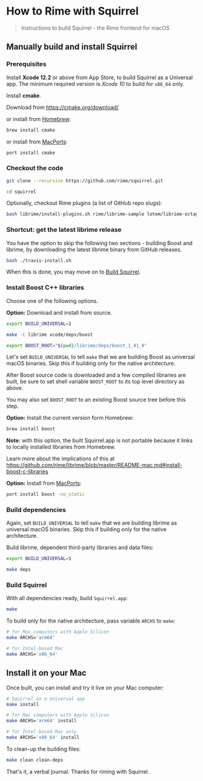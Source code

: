 # How to Rime with Squirrel

> Instructions to build Squirrel - the Rime frontend for macOS

## Manually build and install Squirrel

### Prerequisites

Install **Xcode 12.2** or above from App Store, to build Squirrel as a Universal
app. The minimum required version is *Xcode 10* to build for `x86_64` only.

Install **cmake**.

Download from https://cmake.org/download/

or install from [Homebrew](http://brew.sh/):

``` sh
brew install cmake
```

or install from [MacPorts](https://www.macports.org/):

``` sh
port install cmake
```

### Checkout the code

``` sh
git clone --recursive https://github.com/rime/squirrel.git

cd squirrel
```

Optionally, checkout Rime plugins (a list of GitHub repo slugs):

``` sh
bash librime/install-plugins.sh rime/librime-sample lotem/librime-octagram hchunhui/librime-lua # rime/librime-charcode rime/librime-legacy lotem/librime-proto ...
```

### Shortcut: get the latest librime release

You have the option to skip the following two sections - building Boost and
librime, by downloading the latest librime binary from GitHub releases.

``` sh
bash ./travis-install.sh
```

When this is done, you may move on to [Build Squirrel](#build-squirrel).

### Install Boost C++ libraries

Choose one of the following options.

**Option:** Download and install from source.

``` sh
export BUILD_UNIVERSAL=1

make -C librime xcode/deps/boost

export BOOST_ROOT="$(pwd)/librime/deps/boost_1_81_0"
```

Let's set `BUILD_UNIVERSAL` to tell `make` that we are building Boost as
universal macOS binaries. Skip this if building only for the native architecture.

After Boost source code is downloaded and a few compiled libraries are built,
be sure to set shell variable `BOOST_ROOT` to its top level directory as above.

You may also set `BOOST_ROOT` to an existing Boost source tree before this step.

**Option:** Install the current version form Homebrew:

``` sh
brew install boost
```

**Note:** with this option, the built Squirrel.app is not portable because it
links to locally installed libraries from Homebrew.

Learn more about the implications of this at
https://github.com/rime/librime/blob/master/README-mac.md#install-boost-c-libraries

**Option:** Install from [MacPorts](https://www.macports.org/):

``` sh
port install boost -no_static
```

### Build dependencies

Again, set `BUILD_UNIVERSAL` to tell `make` that we are building librime as
universal macOS binaries. Skip this if building only for the native architecture.

Build librime, dependent third-party libraries and data files:

``` sh
export BUILD_UNIVERSAL=1

make deps
```

### Build Squirrel

With all dependencies ready, build `Squirrel.app`:

``` sh
make
```

To build only for the native architecture, pass variable `ARCHS` to `make`:

``` sh
# for Mac computers with Apple Silicon
make ARCHS='arm64'

# for Intel-based Mac
make ARCHS='x86_64'
```

## Install it on your Mac

Once built, you can install and try it live on your Mac computer:

``` sh
# Squirrel as a Universal app
make install

# for Mac computers with Apple Silicon
make ARCHS='arm64' install

# for Intel-based Mac only
make ARCHS='x86_64' install
```

To clean-up the building files:

``` sh
make clean clean-deps
```

That's it, a verbal journal. Thanks for riming with Squirrel.
